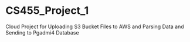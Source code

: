 # CS455_Project_1
Cloud Project for Uploading S3 Bucket Files to AWS and Parsing Data and Sending to Pgadmi4 Database
